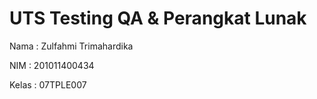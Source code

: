 # UTS Testing QA & Perangkat Lunak

Nama  : Zulfahmi Trimahardika

NIM   : 201011400434

Kelas : 07TPLE007
